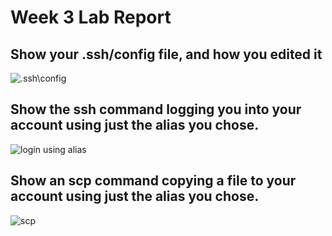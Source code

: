 # Week 3 Lab Report

## Show your .ssh/config file, and how you edited it 

![.ssh\config](https://user-images.githubusercontent.com/97692709/153657120-acdd678d-3ebf-4f1e-85ad-417347908a2d.png)

## Show the ssh command logging you into your account using just the alias you chose.

![login using alias](https://user-images.githubusercontent.com/97692709/153657211-5bd69bb8-1977-47b7-bfc6-e638c5d9b032.png)

## Show an scp command copying a file to your account using just the alias you chose.

![scp](https://user-images.githubusercontent.com/97692709/153657313-7523786d-42cc-48da-ad28-314c086a7521.png)
